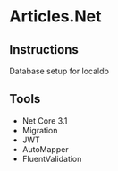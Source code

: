 # Articles.Net

## Instructions
Database setup for localdb

## Tools

- Net Core 3.1
- Migration
- JWT
- AutoMapper
- FluentValidation
